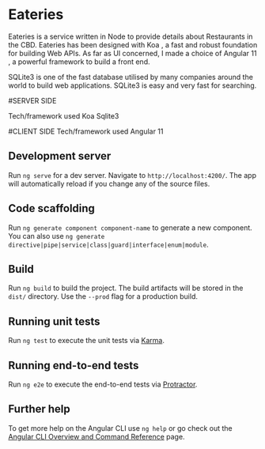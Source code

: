# Eateries

Eateries is a service written in Node to provide details about Restaurants in the CBD.
Eateries has been designed with Koa , a fast and robust foundation for building Web APIs.
As far as UI concerned, I made a choice of Angular 11 , a powerful framework to build a front end.

SQLite3 is one of the fast database utilised by many companies around the world to build web applications.
SQLite3 is easy and  very fast for searching.

#SERVER SIDE

Tech/framework used
  Koa 
  Sqlite3

#CLIENT SIDE
Tech/framework used
Angular 11

## Development server

Run `ng serve` for a dev server. Navigate to `http://localhost:4200/`. The app will automatically reload if you change any of the source files.

## Code scaffolding

Run `ng generate component component-name` to generate a new component. You can also use `ng generate directive|pipe|service|class|guard|interface|enum|module`.

## Build

Run `ng build` to build the project. The build artifacts will be stored in the `dist/` directory. Use the `--prod` flag for a production build.

## Running unit tests

Run `ng test` to execute the unit tests via [Karma](https://karma-runner.github.io).

## Running end-to-end tests

Run `ng e2e` to execute the end-to-end tests via [Protractor](http://www.protractortest.org/).

## Further help

To get more help on the Angular CLI use `ng help` or go check out the [Angular CLI Overview and Command Reference](https://angular.io/cli) page.
